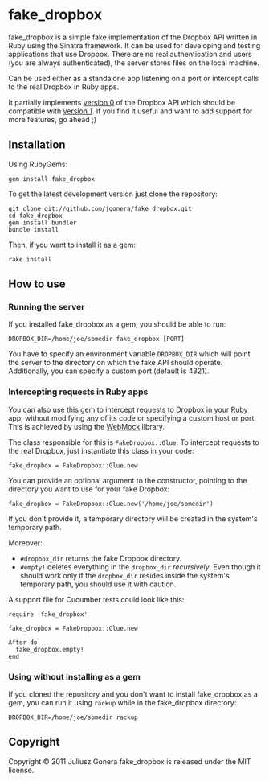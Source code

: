 fake_dropbox
============

fake_dropbox is a simple fake implementation of the Dropbox API written in Ruby
using the Sinatra framework. It can be used for developing and testing
applications that use Dropbox. There are no real authentication and users (you
are always authenticated), the server stores files on the local machine.

Can be used either as a standalone app listening on a port or intercept calls to
the real Dropbox in Ruby apps.

It partially implements [version 0](https://www.dropbox.com/developers/reference/oldapi)
of the Dropbox API which should be compatible with [version 1](https://www.dropbox.com/developers/reference/api).
If you find it useful and want to add support for more features, go ahead ;)


Installation
------------

Using RubyGems:

    gem install fake_dropbox

To get the latest development version just clone the repository:

    git clone git://github.com/jgonera/fake_dropbox.git
    cd fake_dropbox
    gem install bundler
    bundle install

Then, if you want to install it as a gem:

    rake install


How to use
----------

### Running the server

If you installed fake_dropbox as a gem, you should be able to run:

    DROPBOX_DIR=/home/joe/somedir fake_dropbox [PORT]

You have to specify an environment variable `DROPBOX_DIR` which will point the
server to the directory on which the fake API should operate. Additionally, you
can specify a custom port (default is 4321).

### Intercepting requests in Ruby apps

You can also use this gem to intercept requests to Dropbox in your Ruby app,
without modifying any of its code or specifying a custom host or port. This
is achieved by using the [WebMock](https://github.com/bblimke/webmock) library.

The class responsible for this is `FakeDropbox::Glue`. To intercept requests to
the real Dropbox, just instantiate this class in your code:

    fake_dropbox = FakeDropbox::Glue.new

You can provide an optional argument to the constructor, pointing to the
directory you want to use for your fake Dropbox:

    fake_dropbox = FakeDropbox::Glue.new('/home/joe/somedir')

If you don't provide it, a temporary directory will be created in the system's
temporary path.

Moreover:

* `#dropbox_dir` returns the fake Dropbox directory.
* `#empty!` deletes everything in the `dropbox_dir` *recursively*.
Even though it should work only if the `dropbox_dir` resides inside the system's
temporary path, you should use it with caution.

A support file for Cucumber tests could look like this:

    require 'fake_dropbox'

    fake_dropbox = FakeDropbox::Glue.new

    After do
      fake_dropbox.empty!
    end

### Using without installing as a gem

If you cloned the repository and you don't want to install fake_dropbox as a
gem, you can run it using `rackup` while in the fake_dropbox directory:

    DROPBOX_DIR=/home/joe/somedir rackup


Copyright
---------

Copyright © 2011 Juliusz Gonera
fake_dropbox is released under the MIT license.

